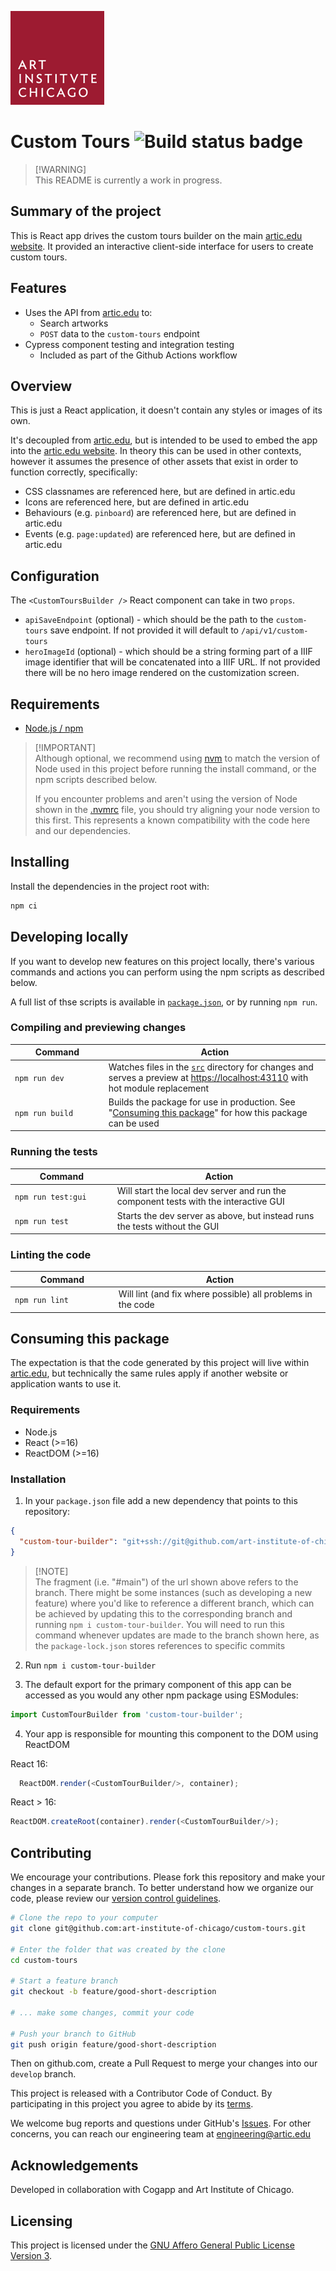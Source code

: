 ![Art Institute of Chicago](https://raw.githubusercontent.com/Art-Institute-of-Chicago/template/master/aic-logo.gif)

# Custom Tours ![Build status badge](https://github.com/art-institute-of-chicago/custom-tours/actions/workflows/build.yml/badge.svg)

> [!WARNING]<br>
> This README is currently a work in progress.


## Summary of the project

This is React app drives the custom tours builder on the main [artic.edu website](https://artic.edu/custom-tours). It provided an interactive client-side interface for users to create custom tours.

## Features

- Uses the API from [artic.edu](https://artic.edu) to:
  - Search artworks
  - `POST` data to the `custom-tours` endpoint
- Cypress component testing and integration testing
  - Included as part of the Github Actions workflow

## Overview

This is just a React application, it doesn't contain any styles or images of its own.

It's decoupled from [artic.edu](https://github.com/art-institute-of-chicago/artic.edu), but is intended to be used to embed the app into the [artic.edu website](https://artic.edu). In theory this can be used in other contexts, however it assumes the presence of other assets that exist in order to function correctly, specifically:

- CSS classnames are referenced here, but are defined in artic.edu
- Icons are referenced here, but are defined in artic.edu
- Behaviours (e.g. `pinboard`) are referenced here, but are defined in artic.edu
- Events (e.g. `page:updated`) are referenced here, but are defined in artic.edu

## Configuration

The `<CustomToursBuilder />` React component can take in two `props`.

- `apiSaveEndpoint` (optional) - which should be the path to the `custom-tours` save endpoint. If not provided it will default to `/api/v1/custom-tours`
- `heroImageId` (optional) - which should be a string forming part of a IIIF image identifier that will be concatenated into a IIIF URL. If not provided there will be no hero image rendered on the customization screen.


## Requirements

- [Node.js / npm](https://docs.npmjs.com/downloading-and-installing-node-js-and-npm)

> [!IMPORTANT]<br>
> Although optional, we recommend using [nvm](https://github.com/nvm-sh/nvm) to match the version of Node used in this project before running the install command, or the npm scripts described below.
>
> If you encounter problems and aren't using the version of Node shown in the [.nvmrc](.nvmrc) file, you should try aligning your node version to this first. This represents a known compatibility with the code here and our dependencies.


## Installing

Install the dependencies in the project root with:

```bash
npm ci
```

## Developing locally

If you want to develop new features on this project locally, there's various commands and actions you can perform using the npm scripts as described below.

A full list of thse scripts is available in [`package.json`](package.json), or by running `npm run`.

### Compiling and previewing changes

<table width="100%">
  <thead>
    <tr>
      <th width="300px">Command</th>
      <th width="800px">Action</th>
    </tr>
  </thead>
  <tbody>
    <tr>
      <td><code>npm run dev</code></td>
      <td>Watches files in the <a href="./src"><code>src</code></a> directory for changes and serves a preview at <a href="https://localhost:43110">https://localhost:43110</a> with hot module replacement</td>
    </tr>
    <tr>
      <td><code>npm run build</code></td>
      <td>Builds the package for use in production. See "<a href="#consuming-this-package">Consuming this package</a>" for how this package can be used</td>
    </tr>
  </tbody>
</table>


### Running the tests

<table width="100%">
  <thead>
    <tr>
      <th width="300px">Command</th>
      <th width="800px">Action</th>
    </tr>
  </thead>
  <tbody>
    <tr>
      <td><code>npm run test:gui</code></td>
      <td>Will start the local dev server and run the component tests with the interactive GUI</td>
    </tr>
    <tr>
      <td><code>npm run test</code></td>
      <td>Starts the dev server as above, but instead runs the tests without the GUI</td>
    </tr>
  </tbody>
</table>

### Linting the code

<table width="100%">
  <thead>
    <tr>
      <th width="300px">Command</th>
      <th width="800px">Action</th>
    </tr>
  </thead>
  <tbody>
    <tr>
      <td><code>npm run lint</code></td>
      <td>Will lint (and fix where possible) all problems in the code</td>
    </tr>
  </tbody>
</table>

## Consuming this package

The expectation is that the code generated by this project will live within [artic.edu](https://www.artic.edu/), but technically the same rules apply if another website or application wants to use it.


### Requirements

- Node.js
- React (>=16)
- ReactDOM (>=16)

### Installation

1. In your `package.json` file add a new dependency that points to this repository:

```json
{
  "custom-tour-builder": "git+ssh://git@github.com/art-institute-of-chicago/custom-tours.git#main",
}
```

> [!NOTE]<br>
> The fragment (i.e. "#main") of the url shown above refers to the branch. There might be some instances (such as developing a new feature) where you'd like to reference a different branch, which can be achieved by updating this to the corresponding branch and running `npm i custom-tour-builder`. You will need to run this command whenever updates are made to the branch shown here, as the `package-lock.json` stores references to specific commits

2. Run `npm i custom-tour-builder`

3. The default export for the primary component of this app can be accessed as you would any other npm package using ESModules:
```js
import CustomTourBuilder from 'custom-tour-builder';
```

4. Your app is responsible for mounting this component to the DOM using ReactDOM

React 16:
```js
  ReactDOM.render(<CustomTourBuilder/>, container);
```


React > 16:
```js
ReactDOM.createRoot(container).render(<CustomTourBuilder/>);
```


## Contributing

We encourage your contributions. Please fork this repository and make your changes in a separate branch. To better understand how we organize our code, please review our [version control guidelines](https://docs.google.com/document/d/1B-27HBUc6LDYHwvxp3ILUcPTo67VFIGwo5Hiq4J9Jjw).

```bash
# Clone the repo to your computer
git clone git@github.com:art-institute-of-chicago/custom-tours.git

# Enter the folder that was created by the clone
cd custom-tours

# Start a feature branch
git checkout -b feature/good-short-description

# ... make some changes, commit your code

# Push your branch to GitHub
git push origin feature/good-short-description
```

Then on github.com, create a Pull Request to merge your changes into our
`develop` branch.

This project is released with a Contributor Code of Conduct. By participating in
this project you agree to abide by its [terms](CODE_OF_CONDUCT.md).

We welcome bug reports and questions under GitHub's [Issues](issues). For other concerns, you can reach our engineering team at [engineering@artic.edu](mailto:engineering@artic.edu)

## Acknowledgements

Developed in collaboration with Cogapp and Art Institute of Chicago.
## Licensing

This project is licensed under the [GNU Affero General Public License
Version 3](LICENSE).
